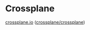 # Crossplane

[crossplane.io](https://www.crossplane.io/) ([crossplane/crossplane](https://github.com/crossplane/crossplane))
